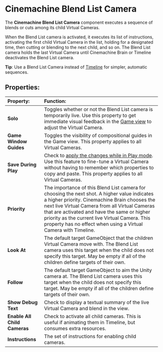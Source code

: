 # Cinemachine Blend List Camera

The __Cinemachine Blend List Camera__ component executes a sequence of blends or cuts among its child Virtual Cameras.

When the Blend List camera is activated, it executes its list of instructions, activating the first child Virtual Camera in the list, holding for a designated time, then cutting or blending to the next child, and so on. The Blend List camera holds the last Virtual Camera until Cinemachine Brain or Timeline deactivates the Blend List camera.

**Tip**: Use a Blend List Camera instead of  [Timeline](CinemachineTimeline.html) for simpler, automatic sequences.

## Properties:

| **Property:** | **Function:** |
|:---|:---|
| __Solo__ | Toggles whether or not the Blend List camera is temporarily live. Use this property to get immediate visual feedback in the [Game view](https://docs.unity3d.com/Manual/GameView.html) to adjust the Virtual Camera. |
| __Game Window Guides__ | Toggles the visibility of compositional guides in the Game view. This property applies to all Virtual Cameras. |
| __Save During Play__ | Check to [apply the changes while in Play mode](CinemachineSavingDuringPlay.html).  Use this feature to fine-tune a Virtual Camera without having to remember which properties to copy and paste. This property applies to all Virtual Cameras. |
| __Priority__ | The importance of this Blend List camera for choosing the next shot. A higher value indicates a higher priority. Cinemachine Brain chooses the next live Virtual Camera from all Virtual Cameras that are activated and have the same or higher priority as the current live Virtual Camera. This property has no effect when using a Virtual Camera with Timeline. |
| __Look At__ | The default target GameObject that the children Virtual Camera move with. The Blend List camera uses this target when the child does not specify this target. May be empty if all of the children define targets of their own. |
| __Follow__ | The default target GameObject to aim the Unity camera at. The Blend List camera uses this target when the child does not specify this target. May be empty if all of the children define targets of their own. |
| __Show Debug Text__ | Check to display a textual summary of the live Virtual Camera and blend in the view. |
| __Enable All Child Cameras__ | Check to activate all child cameras. This is useful if animating them in Timeline, but consumes extra resources. |
| __Instructions__ | The set of instructions for enabling child cameras. |
